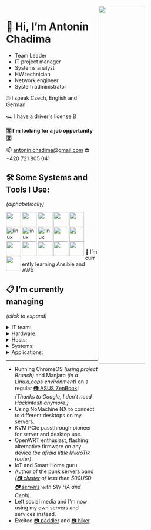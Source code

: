 <img align="right" src="https://user-images.githubusercontent.com/3483314/165919412-d30870d9-b6f8-46bc-b5fc-d62217defec5.jpg" width="50%" />

# 👋 Hi, I’m Antonín Chadima

- Team Leader
- IT project manager
- Systems analyst
- HW technician
- Network engineer
- System administrator

🤐 I speak Czech, English and German

🏎️ I have a driver's license B

**🈺 I'm looking for a job opportunity 🈺**

📫 antonin.chadima@gmail.com ☎️ +420 721 805 041

## 🛠️ Some Systems and Tools I Use:

*(alphabetically)*

</p>
<img src="https://cdn.jsdelivr.net/gh/devicons/devicon/icons/apache/apache-plain-wordmark.svg" align="left" width="40px" />
<img src="https://cdn.jsdelivr.net/gh/devicons/devicon/icons/apachekafka/apachekafka-original-wordmark.svg" align="left" width="40px" />
<img src="https://cdn.jsdelivr.net/gh/devicons/devicon/icons/bash/bash-plain.svg" align="left" width="40px" />
<img src="https://cdn.jsdelivr.net/gh/devicons/devicon/icons/debian/debian-plain-wordmark.svg" align="left" width="40px" />
<img src="https://cdn.jsdelivr.net/gh/devicons/devicon/icons/docker/docker-plain-wordmark.svg" align="left" width="40px" />
<img src="https://cdn.jsdelivr.net/gh/devicons/devicon/icons/dotnetcore/dotnetcore-plain.svg" align="left" alt="linux" width="40px" />
<img src="https://cdn.jsdelivr.net/gh/devicons/devicon/icons/gitlab/gitlab-plain-wordmark.svg" align="left" alt="linux" width="40px" />
<img src="https://cdn.jsdelivr.net/gh/devicons/devicon/icons/grafana/grafana-original-wordmark.svg" align="left" alt="linux" width="40px" />
<img src="https://cdn.jsdelivr.net/gh/devicons/devicon/icons/linux/linux-plain.svg" align="left" width="40px" />
<img src="https://cdn.jsdelivr.net/gh/devicons/devicon/icons/mongodb/mongodb-plain-wordmark.svg" align="left" width="40px" />
<img src="https://cdn.jsdelivr.net/gh/devicons/devicon/icons/mysql/mysql-plain-wordmark.svg" align="left" width="40px" />
<img src="https://cdn.jsdelivr.net/gh/devicons/devicon/icons/nginx/nginx-original.svg" align="left" width="40px" />
<img src="https://cdn.jsdelivr.net/gh/devicons/devicon/icons/postgresql/postgresql-plain-wordmark.svg" align="left" width="40px" />
<img src="https://cdn.jsdelivr.net/gh/devicons/devicon/icons/raspberrypi/raspberrypi-line.svg" align="left" width="40px" />
<img src="https://cdn.jsdelivr.net/gh/devicons/devicon/icons/redis/redis-plain-wordmark.svg" align="left" width="40px" />
<img src="https://cdn.jsdelivr.net/gh/devicons/devicon/icons/wordpress/wordpress-plain-wordmark.svg" align="left" width="40px" />
</br>
</br>
</br>
</br>
</br>
</p>

🌱 I’m currently learning Ansible and AWX

## 📋 I’m currently managing

*(click to expand)*

<details closed>
  <summary>IT team:</summary>
  another 5 team members
</details>

<details closed>
  <summary>Hardware:</summary>
  the punk servers
</details>

<details closed>
  <summary>Hosts:</summary>
  SWITCH configuration
   IPMI
     Proxmox Virtual Environment
  CEPH
  InfluxdDB and Grafana
  click on the image to get online data
<img src="https://user-images.githubusercontent.com/3483314/165904855-adced836-4200-49e9-bdc3-29f49aaf7e72.png" width="45%" />
<img src="https://user-images.githubusercontent.com/3483314/165904830-2d9d85c4-2fb4-49ae-8af8-037907e97320.png" width="45%" />
<img src="https://user-images.githubusercontent.com/3483314/165904812-3257ead7-9381-468e-b27e-b81583769f10.png" width="45%" />
<img src="https://user-images.githubusercontent.com/3483314/165904742-9c4d6a03-efdf-4023-9a40-bc984126dc27.png" width="45%" />
</details>

<details closed>
  <summary>Systems:</summary>
  <ul>
  <li>Firewall <i>(SNAT, DNAT, PAT and Port Forwarding, SQM QoS, Security)</i></li>
  <li>DNS / DHCP <i>(local network management)</i></li>
  <li>Wireguard <i>(connecting developers and administrators to the server room network)</i></li>
  <li>OpenVPN / IPSec <i>(interconnection of different server sites with each other)</i></li>
 
    Proxmox Mail Gateway
    Proxmox Backup Server 
  <li>Nginx / Nginx Proxy Manager  <i>(reverse proxy, SSL termination, client-side certificate authentication, certificate management)</i></li>
  </ul>
</details>

<details closed>
  <summary>Applications:</summary>
  <ul>
  <li>Redmine <i>(project management web application)</i></li>
  <li>XWiki <i>(enterprise wiki platform)</i></li>
  <li>Mattermost <i>(communication, collaboration, and workflow orchestration platform)</i></li>
  <li>Nextcloud Hub <i>(content collaboration platform)</i></li>
  <li>ONLYOFFICE Docs <i>(online editor for text documents, spreadsheets, and presentations)</i></li>
  <li>iRedMail <i>(mail server platform with webmail, calendar, contacts and activesync)</i></li>
  </ul> 
</details>

---

- Running ChromeOS *(using project Brunch)* and Manjaro *(in a LinuxLoops environment)* on a regular [📷 ASUS ZenBook](https://user-images.githubusercontent.com/3483314/166095249-c7ec2b62-d6ee-4898-9903-4e26f9f48d6a.jpg)! *(Thanks to Google, I don't need Hackintosh anymore.)*
- Using NoMachine NX to connect to different desktops on my servers.
- KVM PCIe passthrough pioneer for server and desktop use.
- OpenWRT enthusiast, flashing alternative firmware on any device *(be afraid little MikroTik router)*.
- IoT and Smart Home guru.
- Author of the punk servers band *([📷 cluster](https://user-images.githubusercontent.com/3483314/166092673-fc17ee90-5659-4cc3-8173-8c30f5ef4317.jpg) of less then 500USD [📷 servers](https://user-images.githubusercontent.com/3483314/165919412-d30870d9-b6f8-46bc-b5fc-d62217defec5.jpg) with SW HA and Ceph)*.
- Left social media and I'm now using my own servers and services instead.
- Excited [📷 paddler](https://user-images.githubusercontent.com/3483314/166096886-9b07cf8b-17e1-498a-bf1c-92df7c5010ba.jpg) and [📷 hiker](https://user-images.githubusercontent.com/3483314/166096856-0acc4753-f790-48fc-95f7-5c2ff276b689.jpg).
